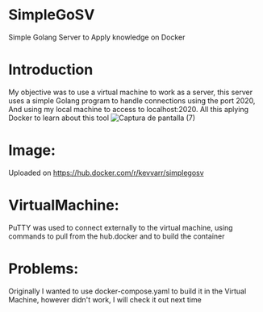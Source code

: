 # SimpleGoSV
Simple Golang Server to Apply knowledge on Docker

# Introduction
My objective was to use a virtual machine to work as a server, this server uses a simple Golang program to handle connections using the port 2020,
And using my local machine to access to localhost:2020.
All this aplying Docker to learn about this tool
![Captura de pantalla (7)](https://github.com/user-attachments/assets/56fbf20a-f190-4d17-a877-148f2f909ba0)

# Image:
Uploaded on https://hub.docker.com/r/kevvarr/simplegosv

# VirtualMachine:
PuTTY was used to connect externally to the virtual machine, using commands to pull from the hub.docker and to build the container

# Problems:
Originally I wanted to use docker-compose.yaml to build it in the Virtual Machine, however didn't work, I will check it out next time
